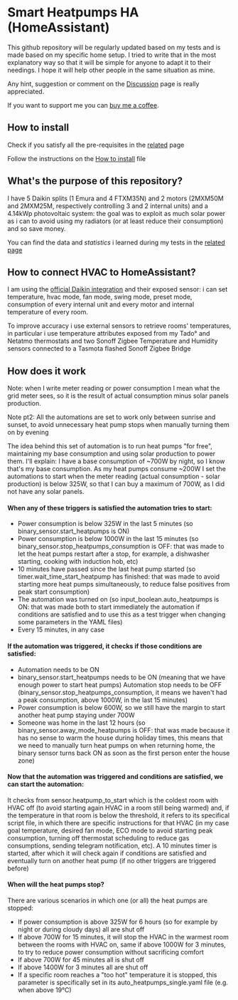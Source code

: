 # Smart Heatpumps HA (HomeAssistant)

This github repository will be regularly updated based on my tests and is made based on my specific home setup.
I tried to write that in the most explanatory way so that it will be simple for anyone to adapt it to their needings.
I hope it will help other people in the same situation as mine.

Any hint, suggestion or comment on the [Discussion](https://github.com/ilpiccoli/smart-heatpumps-ha/discussions) page is really appreciated.

If you want to support me you can [buy me a coffee](https://www.buymeacoffee.com/ilpiccoli).

## How to install
Check if you satisfy all the pre-requisites in the [related](https://github.com/ilpiccoli/smart-heatpumps-ha/blob/main/pre-requisites.md) page

Follow the instructions on the [How to install](https://github.com/ilpiccoli/smart-heatpumps-ha/blob/main/how_to_install.md) file

## What's the purpose of this repository?
I have 5 Daikin splits (1 Emura and 4 FTXM35N) and 2 motors (2MXM50M and 2MXM25M, respectively controlling 3 and 2 internal units) and a 4.14kWp photovoltaic system: the goal was to exploit as much solar power as i can to avoid using my radiators (or at least reduce their consumption) and so save money.

You can find the data and *statistics* i learned during my tests in the [related page](https://github.com/ilpiccoli/smart-heatpumps-ha/blob/main/some_numbers.md)

## How to connect HVAC to HomeAssistant?
I am using the [official Daikin integration](https://www.home-assistant.io/integrations/daikin/) and their exposed sensor: i can set temperature, hvac mode, fan mode, swing mode, preset mode, consumption of every internal unit and every motor and internal temperature of every room.

To improve accuracy i use external sensors to retrieve rooms' temperatures, in particular i use temperature attributes exposed from my Tado° and Netatmo thermostats and two Sonoff Zigbee Temperature and Humidity sensors connected to a Tasmota flashed Sonoff Zigbee Bridge

## How does it work
Note: when I write meter reading or power consumption I mean what the grid meter sees, so it is the result of actual consumption minus solar panels production.

Note pt2: All the automations are set to work only between sunrise and sunset, to avoid unnecessary heat pump stops when manually turning them on by evening

The idea behind this set of automation is to run heat pumps "for free", maintaining my base consumption and using solar production to power them. I'll explain: I have a base consumption of ~700W by night, so I know that's my base consumption. As my heat pumps consume ~200W I set the automations to start when the meter reading (actual consumption - solar production) is below 325W, so that I can buy a maximum of 700W, as I did not have any solar panels.

#### When any of these triggers is satisfied the automation tries to start:
- Power consumption is below 325W in the last 5 minutes (so binary_sensor.start_heatpumps is ON)
- Power consumption is below 1000W in the last 15 minutes (so binary_sensor.stop_heatpumps_consumption is OFF: that was made to let the heat pumps restart after a stop, for example, a dishwasher starting, cooking with induction hob, etc)
- 10 minutes have passed since the last heat pump started (so timer.wait_time_start_heatpump has finished: that was made to avoid starting more heat pumps simultaneously, to reduce false positives from peak start consumption)
- The automation was turned on (so input_boolean.auto_heatpumps is ON: that was made both to start immediately the automation if conditions are satisfied and to use this as a test trigger when changing some parameters in the YAML files)
- Every 15 minutes, in any case


#### If the automation was triggered, it checks if those conditions are satisfied:
- Automation needs to be ON
- binary_sensor.start_heatpumps needs to be ON (meaning that we have enough power to start heat pumps)
Automation stop needs to be OFF (binary_sensor.stop_heatpumps_consumption, it means we haven't had a peak consumption, above 1000W, in the last 15 minutes)
- Power consumption is below 600W, so we still have the margin to start another heat pump staying under 700W
- Someone was home in the last 12 hours (so binary_sensor.away_mode_heatpumps is OFF: that was made because it has no sense to warm the house during holiday times, this means that we need to manually turn heat pumps on when returning home, the binary sensor turns back ON as soon as the first person enter the house zone)


#### Now that the automation was triggered and conditions are satisfied, we can start the automation:
It checks from sensor.heatpump_to_start which is the coldest room with HVAC off (to avoid starting again HVAC in a room still being warmed) and, if the temperature in that room is below the threshold, it refers to its specifical script file, in which there are specific instructions for that HVAC (in my case goal temperature, desired fan mode, ECO mode to avoid starting peak consumption, turning off thermostat scheduling to reduce gas consumptions, sending telegram notification, etc). A 10 minutes timer is started, after which it will check again if conditions are satisfied and eventually turn on another heat pump (if no other triggers are triggered before)


#### When will the heat pumps stop?
There are various scenarios in which one (or all) the heat pumps are stopped:
- If power consumption is above 325W for 6 hours (so for example by night or during cloudy days) all are shut off
- If above 700W for 15 minutes, it will stop the HVAC in the warmest room between the rooms with HVAC on, same if above 1000W for 3 minutes, to try to reduce power consumption without sacrificing comfort
- If above 700W for 45 minutes all is shut off
- If above 1400W for 3 minutes all are shut off
- If a specific room reaches a "too hot" temperature it is stopped, this parameter is specifically set in its auto_heatpumps_single.yaml file (e.g. when above 19°C)


